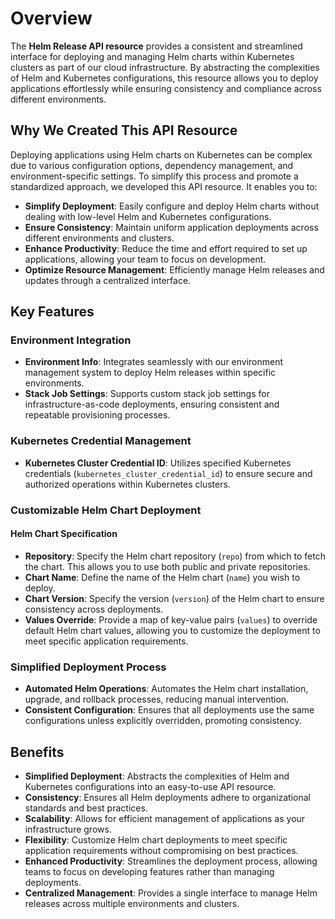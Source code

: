 # Overview

The **Helm Release API resource** provides a consistent and streamlined interface for deploying and managing Helm charts within Kubernetes clusters as part of our cloud infrastructure. By abstracting the complexities of Helm and Kubernetes configurations, this resource allows you to deploy applications effortlessly while ensuring consistency and compliance across different environments.

## Why We Created This API Resource

Deploying applications using Helm charts on Kubernetes can be complex due to various configuration options, dependency management, and environment-specific settings. To simplify this process and promote a standardized approach, we developed this API resource. It enables you to:

- **Simplify Deployment**: Easily configure and deploy Helm charts without dealing with low-level Helm and Kubernetes configurations.
- **Ensure Consistency**: Maintain uniform application deployments across different environments and clusters.
- **Enhance Productivity**: Reduce the time and effort required to set up applications, allowing your team to focus on development.
- **Optimize Resource Management**: Efficiently manage Helm releases and updates through a centralized interface.

## Key Features

### Environment Integration

- **Environment Info**: Integrates seamlessly with our environment management system to deploy Helm releases within specific environments.
- **Stack Job Settings**: Supports custom stack job settings for infrastructure-as-code deployments, ensuring consistent and repeatable provisioning processes.

### Kubernetes Credential Management

- **Kubernetes Cluster Credential ID**: Utilizes specified Kubernetes credentials (`kubernetes_cluster_credential_id`) to ensure secure and authorized operations within Kubernetes clusters.

### Customizable Helm Chart Deployment

#### Helm Chart Specification

- **Repository**: Specify the Helm chart repository (`repo`) from which to fetch the chart. This allows you to use both public and private repositories.
- **Chart Name**: Define the name of the Helm chart (`name`) you wish to deploy.
- **Chart Version**: Specify the version (`version`) of the Helm chart to ensure consistency across deployments.
- **Values Override**: Provide a map of key-value pairs (`values`) to override default Helm chart values, allowing you to customize the deployment to meet specific application requirements.

### Simplified Deployment Process

- **Automated Helm Operations**: Automates the Helm chart installation, upgrade, and rollback processes, reducing manual intervention.
- **Consistent Configuration**: Ensures that all deployments use the same configurations unless explicitly overridden, promoting consistency.

## Benefits

- **Simplified Deployment**: Abstracts the complexities of Helm and Kubernetes configurations into an easy-to-use API resource.
- **Consistency**: Ensures all Helm deployments adhere to organizational standards and best practices.
- **Scalability**: Allows for efficient management of applications as your infrastructure grows.
- **Flexibility**: Customize Helm chart deployments to meet specific application requirements without compromising on best practices.
- **Enhanced Productivity**: Streamlines the deployment process, allowing teams to focus on developing features rather than managing deployments.
- **Centralized Management**: Provides a single interface to manage Helm releases across multiple environments and clusters.
